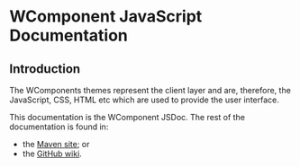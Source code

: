 # WComponent JavaScript Documentation

## Introduction

The WComponents themes represent the client layer and are, therefore, the JavaScript, CSS, HTML etc which are used to
provide the user interface.

This documentation is the WComponent JSDoc. The rest of the documentation is found in:

* the [Maven site](http://bordertech.github.io/wcomponents/index.html); or
* the [GitHub wiki](https://github.com/BorderTech/wcomponents/wiki).